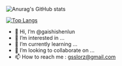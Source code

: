 
![Anurag's GitHub stats](https://github-readme-stats.vercel.app/api?username=gaishishenlun&count_private=true&show_icons=true&theme=radical)

[![Top Langs](https://github-readme-stats.vercel.app/api/top-langs/?username=gaishishenlun&theme=radical)](https://github.com/anuraghazra/github-readme-stats)
- 👋 Hi, I’m @gaishishenlun
- 👀 I’m interested in ...
- 🌱 I’m currently learning ...
- 💞️ I’m looking to collaborate on ...
- 📫 How to reach me :  gsslorz@gmail.com

<!---
gaishishenlun/gaishishenlun is a ✨ special ✨ repository because its `README.md` (this file) appears on your GitHub profile.
You can click the Preview link to take a look at your changes.
--->
